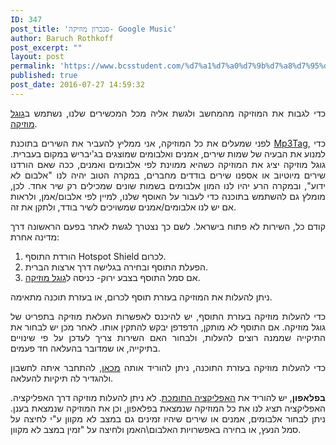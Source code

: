 ```yaml
---
ID: 347
post_title: 'סנכרון מוזיקה- Google Music'
author: Baruch Rothkoff
post_excerpt: ""
layout: post
permalink: 'https://www.bcsstudent.com/%d7%a1%d7%a0%d7%9b%d7%a8%d7%95%d7%9f-%d7%9e%d7%95%d7%96%d7%99%d7%a7%d7%94-google-music/'
published: true
post_date: 2016-07-27 14:59:32
---
```

<p style="text-align:justify;">כדי לגבות את המוזיקה מהמחשב ולגשת אליה מכל המכשירים שלנו, נשתמש ב<a href="http://music.google.com" target="_blank">גוגל מוזיקה</a>.</p>
<p style="text-align:justify;">לפני שמעלים את כל המוזיקה, אני ממליץ להעביר את השירים בתוכנת <a href="http://www.mp3tag.de/en/download.html" target="_blank">Mp3Tag</a>, כדי למנוע את הבעיה של שמות שירים, אמנים ואלבומים שמוצגים בג'יבריש במקום בעברית.
גוגל מוזיקה יציג את המוזיקה כשהיא ממוינת לפי אלבומים ואמנים, ככה שאם הורדנו שירים מיוטיוב או אספנו שירים בודדים מחברים, במקרה הטוב יהיה לנו "אלבום לא ידוע", ובמקרה הרע יהיו לנו המון אלבומים בשמות שונים שמכילים רק שיר אחד.
לכן, מומלץ גם להשתמש בתוכנה כדי לעבור על האוסף שלנו, למיין לפי אלבום/אמן, ולראות אם יש לנו אלבומים/אמנים שמשויכים לשיר בודד, ולתקן את זה.

<p style="text-align:justify;">קודם כל, השירות לא פתוח בישראל. לשם כך נצטרך לגשת לאתר בפעם הראשונה דרך מדינה אחרת:</p>

<ol>
 	<li style="text-align:justify;">הורדת התוסף Hotspot Shield לכרום.</li>
 	<li style="text-align:justify;">הפעלת התוסף ובחירה בגלישה דרך ארצות הברית.</li>
 	<li style="text-align:justify;">אם סמל התוסף בצבע ירוק- כניסה ל<a href="http://music.google.com" target="_blank">גוגל מוזיקה</a>.</li>
</ol>
<p style="text-align:justify;">ניתן להעלות את המוזיקה בעזרת תוסף לכרום, או בעזרת תוכנה מתאימה.</p>
<p style="text-align:justify;">כדי להעלות מוזיקה בעזרת התוסף, יש להיכנס לאפשרות העלאת מוזיקה בתפריט של גוגל מוזיקה. אם התוסף לא מותקן, הדפדפן יבקש להתקין אותו. לאחר מכן יש לבחור את התיקייה שממנה רוצים להעלות, ולבחור האם השירות צריך לעדכן על פי שינויים בתיקייה, או שמדובר בהעלאה חד פעמים.</p>
<p style="text-align:justify;">כדי להעלות מוזיקה בעזרת התוכנה, ניתן להוריד אותה <a href="https://play.google.com/music/listen?u=0#/manager" target="_blank">מכאן</a>, להתחבר איתה לחשבון ולהגדיר לה תיקיות להעלאה.</p>
<p style="text-align:justify;"><strong>בפלאפון</strong>, יש להוריד את <a href="https://play.google.com/store/apps/details?id=com.google.android.music" target="_blank">האפליקציה התומכת</a>. לא ניתן להעלות מוזיקה דרך האפליקציה. האפליקציה תציג לנו את כל המוזיקה שנמצאת בפלאפון, וכן את המוזיקה שנמצאת בענן. ניתן לבחור אלבומים, אמנים או שירים שיהיו זמינים גם במצב לא מקוון ע"י לחיצה על סמל הנעץ, או בחירה באפשרויות האלבום\האמן ולחיצה על "זמין במצב לא מקוון.</p>